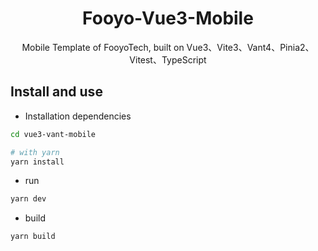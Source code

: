 <h1 align="center">Fooyo-Vue3-Mobile</h1>

<p align="center">Mobile Template of FooyoTech, built on Vue3、Vite3、Vant4、Pinia2、Vitest、TypeScript </p>

## Install and use

- Installation dependencies

```bash
cd vue3-vant-mobile

# with yarn
yarn install

```

- run

```bash
yarn dev
```

- build

```bash
yarn build
```
